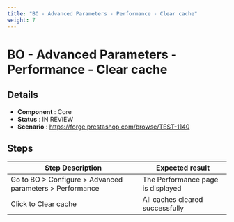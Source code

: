 ```yaml
---
title: "BO - Advanced Parameters - Performance - Clear cache"
weight: 7
---
```


# BO - Advanced Parameters - Performance - Clear cache
## Details
* **Component** : Core
* **Status** : IN REVIEW
* **Scenario** : https://forge.prestashop.com/browse/TEST-1140

## Steps
| Step Description | Expected result |
| ----- | ----- |
| Go to BO > Configure > Advanced parameters > Performance | The Performance page is displayed |
| Click to Clear cache | All caches cleared successfully |

